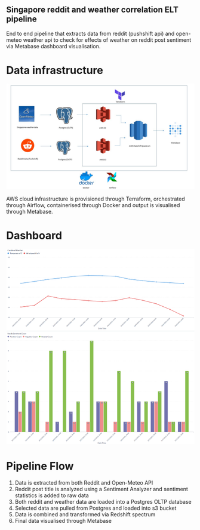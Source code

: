 ## Singapore reddit and weather correlation ELT pipeline

End to end pipeline that extracts data from reddit (pushshift api) and open-meteo weather api to check for effects of weather on reddit post sentiment via Metabase 
dashboard visualisation.



# Data infrastructure
![DE Infra](/assets/images/data_proj_flowchart.jpg)

AWS cloud infrastructure is provisioned through Terraform, orchestrated through Airflow, containerised through Docker and output is visualised through Metabase.

# Dashboard
![DE Infra](/assets/images/reddit_weather_dashboard.png)

# Pipeline Flow

1. Data is extracted from both Reddit and Open-Meteo API
2. Reddit post title is analyzed using a Sentiment Analyzer and sentiment statistics is added to raw data
3. Both reddit and weather data are loaded into a Postgres OLTP database
4. Selected data are pulled from Postgres and loaded into s3 bucket
5. Data is combined and transformed via Redshift spectrum
6. Final data visualised through Metabase
